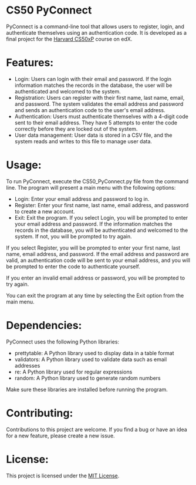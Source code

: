 # CS50 PyConnect

PyConnect is a command-line tool that allows users to register, login, and authenticate themselves using an authentication code. It is developed as a final project for the [Harvard CS50xP](https://www.edx.org/course/cs50s-introduction-to-programming-with-python?index=product&queryID=1fe4a6e8b7406306f3ebcf0870335c3f&position=1) course on edX.

# Features:

- Login: Users can login with their email and password. If the login information matches the records in the database, the user will be authenticated and welcomed to the system.
- Registration: Users can register with their first name, last name, email, and password. The system validates the email address and password and sends an authentication code to the user's email address.
- Authentication: Users must authenticate themselves with a 4-digit code sent to their email address. They have 5 attempts to enter the code correctly before they are locked out of the system.
- User data management: User data is stored in a CSV file, and the system reads and writes to this file to manage user data.

# Usage:

To run PyConnect, execute the CS50_PyConnect.py file from the command line. The program will present a main menu with the following options:

- Login: Enter your email address and password to log in.
- Register: Enter your first name, last name, email address, and password to create a new account.
- Exit: Exit the program.
If you select Login, you will be prompted to enter your email address and password. If the information matches the records in the database, you will be authenticated and welcomed to the system. If not, you will be prompted to try again.

If you select Register, you will be prompted to enter your first name, last name, email address, and password. If the email address and password are valid, an authentication code will be sent to your email address, and you will be prompted to enter the code to authenticate yourself.

If you enter an invalid email address or password, you will be prompted to try again.

You can exit the program at any time by selecting the Exit option from the main menu.

# Dependencies:
PyConnect uses the following Python libraries:

- prettytable: A Python library used to display data in a table format
- validators: A Python library used to validate data such as email addresses
- re: A Python library used for regular expressions
- random: A Python library used to generate random numbers

Make sure these libraries are installed before running the program.

# Contributing:
Contributions to this project are welcome. If you find a bug or have an idea for a new feature, please create a new issue.

# License:
This project is licensed under the [MIT License](https://opensource.org/license/mit/).
